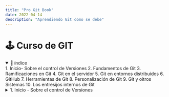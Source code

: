 ```yaml
---
title: "Pro Git Book"
date: 2022-04-14
description: "Aprendiendo Git como se debe"
---
```


# 🕹 Curso de GIT

<details open>
<summary> 💊 índice <summary>
  1. Inicio- Sobre el control de Versiones
  2. Fundamentos de Git
  3. Ramificaciones en Git
  4. Git en el servidor
  5. Git en entornos distribuidos
  6. GitHub
  7. Herramientas de Git
  8. Personalización de Git
  9. Git y oitros Sistemas
  10. Los entresijos internos de Git
</details>
  
<details>
  <summary> 1. Inicio - Sobre el control de Versiones </summary>
  
  # Acerca del control de Versiones (VCS)
  
  ## ¿Qué es un control de versiones?
  
  Es un sistema que registra todo cambio en un archivo o conjunto de archivos a lo largo del tiempo siendo capaz de recuperarlos más adelante.
  
  el Version control system te permite regresar a versiones anteriores de tus archivos, comparar cambios, ver quien modifico el archivo, quien introdujo un problema y cuando, etc.
  
  También nos ayuda a recuperar archivos por si estos se pierden o se dañan.
  
  ### Sistema de control de verisones locales
  
  Un VCS surge para eliminar los errores que surgian al guardar copias y copias de un proyecto o de cualquier tipo de archivo. Como primer solución surgen los VCS locales que consistian en una base de datos para registrar todo cambio.
  
  ### Sistemas de Control de Versiones Centralizados
  
  Ahora los desarrolladores necesitaban colaborar con otras personas que estuvieran en otra locación o posición geográfica así es como surgen los CSCVS, los cuales tienen un servidor único que contiene todo los archivos ***versionados*** y varios clientes que descarganm los archivos desde ese lugar central. Este ha diso el estándar para el control de versiones por muchos años. Una de sus ventajas es que hasta cierto punto todo desarrollador sabe en que trabajan los demás, Los administradores tiene control detallado sobre qué puede hacer cada usuario, y es mucho más fácil administrar un CVCS que tener que lidiar con bases de datos locales en cada cliente. 
  
  Su más seria desventaja es que si el servidor centralizado falla puede causar muchos problemas con el trabajo de los colaboradores de un proyecto. Y si se llega a estropear y no se realizaro copias de seguiridad adecuadas se perdera toda la información.
  
  ### Sistemas de Control de Versiones Distribuidos
  
  Los DVCS ofrecen soluciones para los problemas mencionados ya que los clientes no solo descargan la última copia instantánea de los archivos, sino que se replica completamente el ***repositorio***.
  
  De esta manera si un servidor deja de funcionar, cualquiera de los repositorios disponibles en los clientes puede ser copiado al servidor con el fin de restaurarlo. Cada CLon es realmente una copia completa de todos los datos.
  
  Ademas, estos sistemas se encargan de manejar numerosos repositorios remotos con los cuales pueden trabajar, de tal manera que puedes colaborar simultáneamente con diferentes grupos de personas en distintas maneras dentro del mismo proyecto, permitiendo establcer ***varios flujos de trabajo*** que no son posibles en sistemas centralizados (como los jerarquicos).
  
</details>
